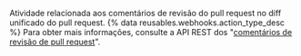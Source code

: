 Atividade relacionada aos comentários de revisão do pull request no diff unificado do pull request. {% data reusables.webhooks.action_type_desc %} Para obter mais informações, consulte a API REST dos "[comentários de revisão de pull request](/v3/pulls/comments/)".
